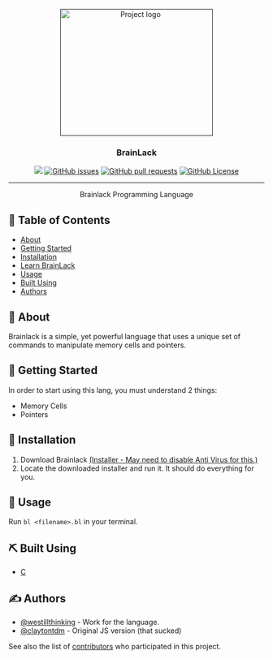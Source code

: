 <p align="center">
  <a href="" rel="noopener">
 <img width=300px height=250px src="https://media.discordapp.net/attachments/1165336260223713370/1187639841735835658/2_objects.png?ex=65979ecb&is=658529cb&hm=a3224ddd62df37fcc163b5e52d5f67e8986ae2b1cf29303e18165147cd6f01af&=&format=webp&quality=lossless&width=835&height=662" alt="Project logo"></a>
</p>

<h3 align="center">BrainLack</h3>

<div align="center">

<div align="center" dir="auto">
<p dir="auto"><a href="https://github.com/westillthinking/brainlack/tree/main"><img src="https://img.shields.io/badge/status-active-success/westillthinking/brainlack"></a>
<a href="https://github.com/westillthinking/brainlack/issues"><img alt="GitHub issues" src="https://img.shields.io/github/issues/westillthinking/brainlack"></a>
<a href="https://github.com/westillthinking/brainlack/pulls"><img alt="GitHub pull requests" src="https://img.shields.io/github/issues-pr/westillthinking/brainlack"></a>
<a href="https://github.com/westillthinking/brainlack/LICENSE"><img alt="GitHub License" src="https://img.shields.io/github/license/westillthinking/brainlack"></a></p>
</div>

</div>

---

<p align="center"> Brainlack Programming Language
    <br> 
</p>

## 📝 Table of Contents
- [About](#about)
- [Getting Started](#getting_started)
- [Installation](#installation)
- [Learn BrainLack](https://westillthinking.github.io/brainlack/learn)
- [Usage](#usage)
- [Built Using](#built_using)
- [Authors](#authors)

## 🧐 About <a name = "about"></a>
Brainlack is a simple, yet powerful language that uses a unique set of commands to manipulate memory cells and pointers.

## 🏁 Getting Started <a name = "getting_started"></a>
In order to start using this lang, you must understand 2 things:
- Memory Cells
- Pointers

## 💾 Installation <a name = "installation"></a>
1. Download Brainlack [(Installer - May need to disable Anti Virus for this.)](https://github.com/westillthinking/brainlack/releases/download/v3/install.exe)
2. Locate the downloaded installer and run it. It should do everything for you.

## 🎈 Usage <a name="usage"></a>

Run `bl <filename>.bl` in your terminal.

## ⛏️ Built Using <a name = "built_using"></a>
- [C](https://www.learn-c.org/)

## ✍️ Authors <a name = "authors"></a>
- [@westillthinking](https://github.com/westillthinking) - Work for the language.
- [@claytontdm](https://github.com/claytontdm) - Original JS version (that sucked)

See also the list of [contributors](https://github.com/westillthinking/brainlack/contributors) who participated in this project.
#
